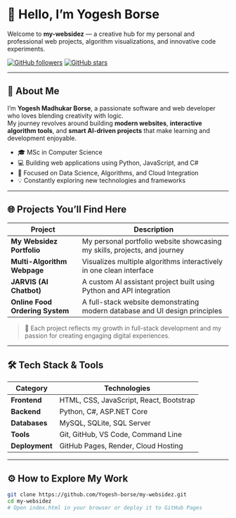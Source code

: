 # 👋 Hello, I’m Yogesh Borse  

Welcome to **my-websidez** — a creative hub for my personal and professional web projects, algorithm visualizations, and innovative code experiments.

[![GitHub followers](https://img.shields.io/github/followers/Yogesh-borse?style=social)](https://github.com/Yogesh-borse?tab=followers)
[![GitHub stars](https://img.shields.io/github/stars/Yogesh-borse/my-websidez?style=social)](https://github.com/Yogesh-borse/my-websidez/stargazers)

---

## 🧰 About Me  

I’m **Yogesh Madhukar Borse**, a passionate software and web developer who loves blending creativity with logic.  
My journey revolves around building **modern websites**, **interactive algorithm tools**, and **smart AI-driven projects** that make learning and development enjoyable.  

- 🎓 MSc in Computer Science  
- 💻 Building web applications using Python, JavaScript, and C#  
- 🚀 Focused on Data Science, Algorithms, and Cloud Integration  
- 💡 Constantly exploring new technologies and frameworks  

---

## 🌐 Projects You’ll Find Here  

| Project | Description |
|----------|--------------|
| **My Websidez Portfolio** | My personal portfolio website showcasing my skills, projects, and journey |
| **Multi-Algorithm Webpage** | Visualizes multiple algorithms interactively in one clean interface |
| **JARVIS (AI Chatbot)** | A custom AI assistant project built using Python and API integration |
| **Online Food Ordering System** | A full-stack website demonstrating modern database and UI design principles |

> 💾 Each project reflects my growth in full-stack development and my passion for creating engaging digital experiences.

---

## 🛠️ Tech Stack & Tools  

| Category | Technologies |
|-----------|---------------|
| **Frontend** | HTML, CSS, JavaScript, React, Bootstrap |
| **Backend** | Python, C#, ASP.NET Core |
| **Databases** | MySQL, SQLite, SQL Server |
| **Tools** | Git, GitHub, VS Code, Command Line |
| **Deployment** | GitHub Pages, Render, Cloud Hosting |

---

## ⚙️ How to Explore My Work  

```bash
git clone https://github.com/Yogesh-borse/my-websidez.git
cd my-websidez
# Open index.html in your browser or deploy it to GitHub Pages
